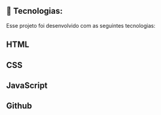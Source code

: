 ## 🚀 Tecnologias:

Esse projeto foi desenvolvido com as seguintes tecnologias:

## HTML 
## CSS
## JavaScript
## Github
